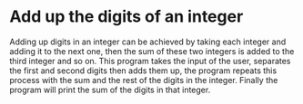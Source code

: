 # Add up the digits of an integer

Adding up digits in an integer can be achieved by taking each integer and adding it to the next one, then the sum of these two integers is added to the third integer and so on. This program takes the input of the user, separates the first and second digits then adds them up, the program repeats this process with the sum and the rest of the digits in the integer. Finally the program will print the sum of the digits in that integer.